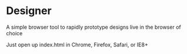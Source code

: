 Designer
========

A simple browser tool to rapidly prototype designs live in the browser of choice

Just open up index.html in Chrome, Firefox, Safari, or IE8+

